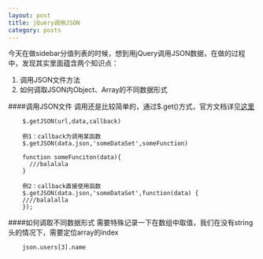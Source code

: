 ```yaml
---
layout: post
title: jQuery调用JSON
category: posts
---
```


今天在做sidebar分值列表的时候，想到用jQuery调用JSON数据，在做的过程中，发现其实里面蕴含两个知识点：

1. 调用JSON文件方法
2. 如何调取JSON内Object、Array的不同数据形式

####调用JSON文件
调用还是比较简单的，通过$.get()方式，官方文档详见[这里](http://api.jquery.com/jQuery.getJSON/)

		$.getJSON(url,data,callback)
		
		例1：callback为调用某函数
		$.getJSON(data.json,'someDataSet',someFunction)
		
		function someFunciton(data){
		  ///balalala
		}
		
		例2：callback直接使用函数
		$.getJSON(data.json,'someDataSet',function(data) {
		////balalalla
		});
		
		
####如何调取不同数据形式
需要特殊记录一下在数组中取值，我们在没有string头的情况下，需要定位array的index

		json.users[3].name